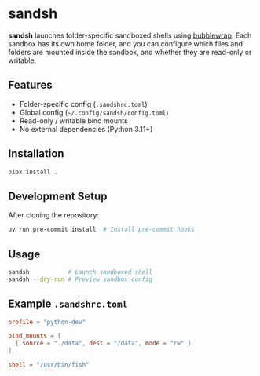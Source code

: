 # sandsh

**sandsh** launches folder-specific sandboxed shells using [bubblewrap](https://github.com/containers/bubblewrap). Each sandbox has its own home folder, and you can configure which files and folders are mounted inside the sandbox, and whether they are read-only or writable.

## Features

- Folder-specific config (`.sandshrc.toml`)
- Global config (`~/.config/sandsh/config.toml`)
- Read-only / writable bind mounts
- No external dependencies (Python 3.11+)

## Installation

```bash
pipx install .
```

## Development Setup

After cloning the repository:

```bash
uv run pre-commit install  # Install pre-commit hooks
```

## Usage

```bash
sandsh           # Launch sandboxed shell
sandsh --dry-run # Preview sandbox config
```

## Example `.sandshrc.toml`

```toml
profile = "python-dev"

bind_mounts = [
  { source = "./data", dest = "/data", mode = "rw" }
]

shell = "/usr/bin/fish"
```
